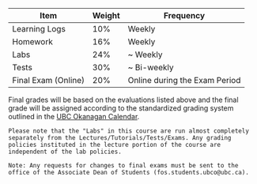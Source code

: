 | Item                | Weight | Frequency                     |
|---------------------|--------|-------------------------------|
| Learning Logs       | 10%    | Weekly                        |
| Homework            | 16%    | Weekly                        |
| Labs                | 24%    | ~ Weekly                      |
| Tests               | 30%    | ~ Bi-weekly                   |
| Final Exam (Online) | 20%    | Online during the Exam Period |

Final grades will be based on the evaluations listed above and the final grade will be assigned according to the standardized grading system outlined in the [UBC Okanagan Calendar](http://okanagan.students.ubc.ca/calendar/).

```{caution} 
Please note that the "Labs" in this course are run almost completely separately from the Lectures/Tutorials/Tests/Exams. Any grading policies instituted in the lecture portion of the course are independent of the lab policies.
```

```{note}
Note: Any requests for changes to final exams must be sent to the office of the Associate Dean of Students (fos.students.ubco@ubc.ca).
```